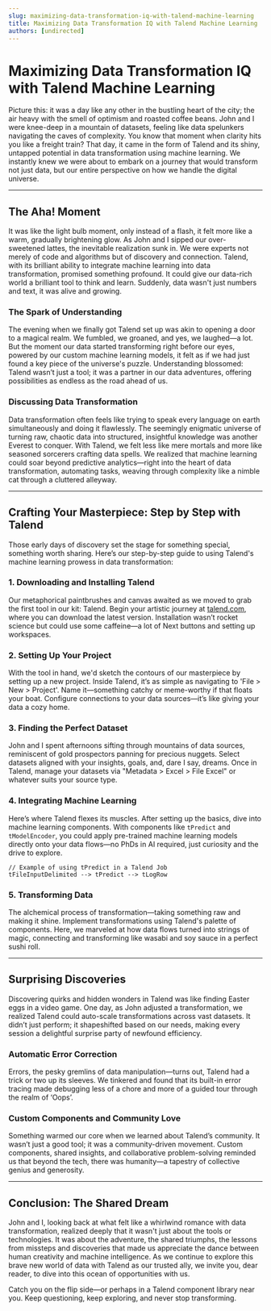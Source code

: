 ```yaml
---
slug: maximizing-data-transformation-iq-with-talend-machine-learning
title: Maximizing Data Transformation IQ with Talend Machine Learning
authors: [undirected]
---
```



# Maximizing Data Transformation IQ with Talend Machine Learning

Picture this: it was a day like any other in the bustling heart of the city; the air heavy with the smell of optimism and roasted coffee beans. John and I were knee-deep in a mountain of datasets, feeling like data spelunkers navigating the caves of complexity. You know that moment when clarity hits you like a freight train? That day, it came in the form of Talend and its shiny, untapped potential in data transformation using machine learning. We instantly knew we were about to embark on a journey that would transform not just data, but our entire perspective on how we handle the digital universe.

---

## The Aha! Moment

It was like the light bulb moment, only instead of a flash, it felt more like a warm, gradually brightening glow. As John and I sipped our over-sweetened lattes, the inevitable realization sunk in. We were experts not merely of code and algorithms but of discovery and connection. Talend, with its brilliant ability to integrate machine learning into data transformation, promised something profound. It could give our data-rich world a brilliant tool to think and learn. Suddenly, data wasn't just numbers and text, it was alive and growing.

### The Spark of Understanding

The evening when we finally got Talend set up was akin to opening a door to a magical realm. We fumbled, we groaned, and yes, we laughed—a lot. But the moment our data started transforming right before our eyes, powered by our custom machine learning models, it felt as if we had just found a key piece of the universe's puzzle. Understanding blossomed: Talend wasn’t just a tool; it was a partner in our data adventures, offering possibilities as endless as the road ahead of us.

### Discussing Data Transformation

Data transformation often feels like trying to speak every language on earth simultaneously and doing it flawlessly. The seemingly enigmatic universe of turning raw, chaotic data into structured, insightful knowledge was another Everest to conquer. With Talend, we felt less like mere mortals and more like seasoned sorcerers crafting data spells. We realized that machine learning could soar beyond predictive analytics—right into the heart of data transformation, automating tasks, weaving through complexity like a nimble cat through a cluttered alleyway.

---

## Crafting Your Masterpiece: Step by Step with Talend

Those early days of discovery set the stage for something special, something worth sharing. Here’s our step-by-step guide to using Talend's machine learning prowess in data transformation:

### 1. Downloading and Installing Talend

Our metaphorical paintbrushes and canvas awaited as we moved to grab the first tool in our kit: Talend. Begin your artistic journey at [talend.com](https://www.talend.com/), where you can download the latest version. Installation wasn’t rocket science but could use some caffeine—a lot of Next buttons and setting up workspaces.

### 2. Setting Up Your Project

With the tool in hand, we'd sketch the contours of our masterpiece by setting up a new project. Inside Talend, it’s as simple as navigating to 'File > New > Project'. Name it—something catchy or meme-worthy if that floats your boat. Configure connections to your data sources—it’s like giving your data a cozy home.

### 3. Finding the Perfect Dataset

John and I spent afternoons sifting through mountains of data sources, reminiscent of gold prospectors panning for precious nuggets. Select datasets aligned with your insights, goals, and, dare I say, dreams. Once in Talend, manage your datasets via "Metadata > Excel > File Excel" or whatever suits your source type.

### 4. Integrating Machine Learning

Here’s where Talend flexes its muscles. After setting up the basics, dive into machine learning components. With components like `tPredict` and `tModelEncoder`, you could apply pre-trained machine learning models directly onto your data flows—no PhDs in AI required, just curiosity and the drive to explore.

```text
// Example of using tPredict in a Talend Job
tFileInputDelimited --> tPredict --> tLogRow
```

### 5. Transforming Data

The alchemical process of transformation—taking something raw and making it shine. Implement transformations using Talend's palette of components. Here, we marveled at how data flows turned into strings of magic, connecting and transforming like wasabi and soy sauce in a perfect sushi roll.

---

## Surprising Discoveries

Discovering quirks and hidden wonders in Talend was like finding Easter eggs in a video game. One day, as John adjusted a transformation, we realized Talend could auto-scale transformations across vast datasets. It didn’t just perform; it shapeshifted based on our needs, making every session a delightful surprise party of newfound efficiency.

### Automatic Error Correction

Errors, the pesky gremlins of data manipulation—turns out, Talend had a trick or two up its sleeves. We tinkered and found that its built-in error tracing made debugging less of a chore and more of a guided tour through the realm of ‘Oops’.

### Custom Components and Community Love

Something warmed our core when we learned about Talend’s community. It wasn’t just a good tool; it was a community-driven movement. Custom components, shared insights, and collaborative problem-solving reminded us that beyond the tech, there was humanity—a tapestry of collective genius and generosity.

---

## Conclusion: The Shared Dream

John and I, looking back at what felt like a whirlwind romance with data transformation, realized deeply that it wasn't just about the tools or technologies. It was about the adventure, the shared triumphs, the lessons from missteps and discoveries that made us appreciate the dance between human creativity and machine intelligence. As we continue to explore this brave new world of data with Talend as our trusted ally, we invite you, dear reader, to dive into this ocean of opportunities with us.

Catch you on the flip side—or perhaps in a Talend component library near you. Keep questioning, keep exploring, and never stop transforming.